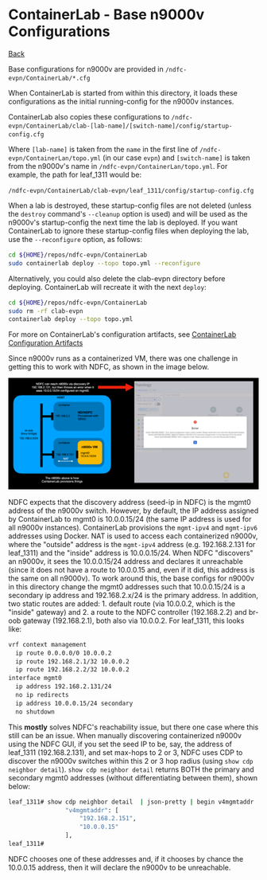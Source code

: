 # ContainerLab - Base n9000v Configurations

[Back](/docs/containerlab/ContainerLab_Main.md)

Base configurations for n9000v are provided in ``/ndfc-evpn/ContainerLab/*.cfg``

When ContainerLab is started from within this directory, it loads these configurations as the initial running-config for the n9000v instances.

ContainerLab also copies these configurations to ``/ndfc-evpn/ContainerLab/clab-[lab-name]/[switch-name]/config/startup-config.cfg``

Where ``[lab-name]`` is taken from the ``name`` in the first line of ``/ndfc-evpn/ContainerLan/topo.yml`` (in our case ``evpn``) and ``[switch-name]`` is taken from the n9000v's name in ``/ndfc-evpn/ContainerLan/topo.yml``.  For example, the path for leaf_1311 would be:

``/ndfc-evpn/ContainerLab/clab-evpn/leaf_1311/config/startup-config.cfg``

When a lab is destroyed, these startup-config files are not deleted (unless the ``destroy`` command's ``--cleanup`` option is used) and will be used as the n9000v's startup-config the next time the lab is deployed.  If you want ContainerLab to ignore these startup-config files when deploying the lab, use the ``--reconfigure`` option, as follows:

```bash
cd ${HOME}/repos/ndfc-evpn/ContainerLab
sudo containerlab deploy --topo topo.yml --reconfigure
```

Alternatively, you could also delete the clab-evpn directory before deploying.  ContainerLab will recreate it with the next ``deploy``:

```bash
cd ${HOME}/repos/ndfc-evpn/ContainerLab
sudo rm -rf clab-evpn
containerlab deploy --topo topo.yml
```

For more on ContainerLab's configuration artifacts, see [ContainerLab Configuration Artifacts](https://containerlab.dev/manual/conf-artifacts/)

Since n9000v runs as a containerized VM, there was one challenge in getting this to work with NDFC, as shown in the image below. 

![NDFC Discovery Issue](/docs/images/ndfc-discovery.jpg)

NDFC expects that the discovery address (seed-ip in NDFC) is the mgmt0 address of the n9000v switch.  However, by default, the IP address assigned by ContainerLab to mgmt0 is 10.0.0.15/24 (the same IP address is used for all n9000v instances). ContainerLab provisions the ``mgmt-ipv4`` and ``mgmt-ipv6`` addresses using Docker.  NAT is used to access each containerized n9000v, where the "outside" address is the ``mgmt-ipv4`` address (e.g. 192.168.2.131 for leaf_1311) and the "inside" address is 10.0.0.15/24.  When NDFC "discovers" an n9000v, it sees the 10.0.0.15/24 address and declares it unreachable (since it does not have a route to 10.0.0.15 and, even if it did, this address is the same on all n9000v).  To work around this, the base configs for n9000v in this directory change the mgmt0 addresses such that 10.0.0.15/24 is a secondary ip address and 192.168.2.x/24 is the primary address.  In addition, two static routes are added: 1. default route (via 10.0.0.2, which is the "inside" gateway) and 2. a route to the NDFC controller (192.168.2.2) and br-oob gateway (192.168.2.1), both also via 10.0.0.2.  For leaf_1311, this looks like:

```bash
vrf context management
  ip route 0.0.0.0/0 10.0.0.2
  ip route 192.168.2.1/32 10.0.0.2
  ip route 192.168.2.2/32 10.0.0.2
interface mgmt0
  ip address 192.168.2.131/24
  no ip redirects
  ip address 10.0.0.15/24 secondary
  no shutdown
```

This **mostly** solves NDFC's reachability issue, but there one case where this still can be an issue.  When manually discovering containerized n9000v using the NDFC GUI, if you set the seed IP to be, say, the address of leaf_1311 (192.168.2.131), and set max-hops to 2 or 3, NDFC uses CDP to discover the n9000v switches within this 2 or 3 hop radius (using ``show cdp neighbor detail``).  ``show cdp neighbor detail`` returns BOTH the primary and secondary mgmt0 addresses (without differentiating between them), shown below:

```bash
leaf_1311# show cdp neighbor detail  | json-pretty | begin v4mgmtaddr | head lines 4
                "v4mgmtaddr": [
                    "192.168.2.151",
                    "10.0.0.15"
                ],
leaf_1311# 
```

NDFC chooses one of these addresses and, if it chooses by chance the 10.0.0.15 address, then it will declare the n9000v to be unreachable.

